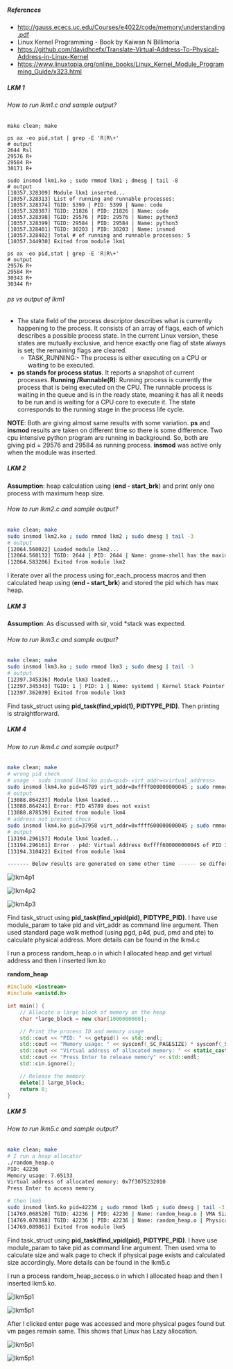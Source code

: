 ##### References

- http://gauss.ececs.uc.edu/Courses/e4022/code/memory/understanding.pdf
- Linux Kernel Programming - Book by Kaiwan N Billimoria
- https://github.com/davidhcefx/Translate-Virtual-Address-To-Physical-Address-in-Linux-Kernel
- https://www.linuxtopia.org/online_books/Linux_Kernel_Module_Programming_Guide/x323.html

##### LKM 1

###### How to run lkm1.c and sample output?

```shell
make clean; make

ps ax -eo pid,stat | grep -E 'R|R\+'
# output
2644 Rsl
29576 R+
29584 R+
30171 R+

sudo insmod lkm1.ko ; sudo rmmod lkm1 ; dmesg | tail -8
# output
[10357.328309] Module lkm1 inserted...
[10357.328313] List of running and runnable processes:
[10357.328374] TGID: 5399 | PID: 5399 | Name: code
[10357.328387] TGID: 21826 | PID: 21826 | Name: code
[10357.328398] TGID: 29576 | PID: 29576 | Name: python3
[10357.328399] TGID: 29584 | PID: 29584 | Name: python3
[10357.328401] TGID: 30203 | PID: 30203 | Name: insmod
[10357.328402] Total # of running and runnable processes: 5
[10357.344930] Exited from module lkm1

ps ax -eo pid,stat | grep -E 'R|R\+'
# output
29576 R+
29584 R+
30343 R+
30344 R+
```

###### ps vs output of lkm1

- The state field of the process descriptor describes what is currently happening to the process. It consists of an array of flags, each of which describes a possible process state. In the current Linux version, these states are mutually exclusive, and hence exactly one flag of state always is set; the remaining flags are cleared.
  - TASK_RUNNING:- The process is either executing on a CPU or waiting to be executed.
- **ps stands for process status**. It reports a snapshot of current processes. **Running /Runnable(R)**: Running process is currently the process that is being executed on the CPU. The runnable process is waiting in the queue and is in the ready state, meaning it has all it needs to be run and is waiting for a CPU core to execute it. The state corresponds to the running stage in the process life cycle.

**NOTE**: Both are giving almost same results with some variation. **ps** and **insmod** results are taken on different time so there is some difference. Two cpu intensive python program are running in background. So, both are giving pid = 29576 and 29584 as running process. **insmod** was active only when the module was inserted.

##### LKM 2

**Assumption**: heap calculation using (**end - start_brk**) and print only one process with maximum heap size.

###### How to run lkm2.c and sample output?

```bash
make clean; make
sudo insmod lkm2.ko ; sudo rmmod lkm2 ; sudo dmesg | tail -3
# output
[12064.560022] Loaded module lkm2...
[12064.560132] TGID: 2644 | PID: 2644 | Name: gnome-shell has the maximum heap memory: 137515008 bytes
[12064.583206] Exited from module lkm2
```

I iterate over all the process using for_each_process macros and then calculated heap using (**end - start_brk**) and stored the pid which has max heap.



##### LKM 3

**Assumption**: As discussed with sir, void *stack was expected.

###### How to run lkm3.c and sample output?

```bash
make clean; make
sudo insmod lkm3.ko ; sudo rmmod lkm3 ; sudo dmesg | tail -3
# output
[12397.345336] Module lkm3 loaded...
[12397.345343] TGID: 1 | PID: 1 | Name: systemd | Kernel Stack Pointer: 18446648331373019136 (0xffffa8ec400a8000) 
[12397.362039] Exited from module lkm3
```

Find task_struct using **pid_task(find_vpid(1), PIDTYPE_PID)**. Then printing is straightforward.



##### LKM 4

###### How to run lkm4.c and sample output?

```bash
make clean; make
# wrong pid check
# usage - sudo insmod lkm4.ko pid=<pid> virt_addr=<virtual_address>
sudo insmod lkm4.ko pid=45789 virt_addr=0xffff800000000045 ; sudo rmmod lkm4 ; sudo dmesg | tail -3
# output
[13088.864237] Module lkm4 loaded...
[13088.864241] Error: PID 45789 does not exist
[13088.878539] Exited from module lkm4 
# address not present check
sudo insmod lkm4.ko pid=37958 virt_addr=0xffff600000000045 ; sudo rmmod lkm4 ; sudo dmesg | tail -3
# output
[13194.296157] Module lkm4 loaded...
[13194.296161] Error - p4d: Virtual Address 0xffff600000000045 of PID 37958 is not present
[13194.310422] Exited from module lkm4

------- Below results are generated on some other time ------ so different time stamp ---------------------
```

![lkm4p1](/home/raja/Desktop/Spring-2023/CS695-2023/190050096-cs695-a2/image/lkm4p1.png)



![lkm4p2](/home/raja/Desktop/Spring-2023/CS695-2023/190050096-cs695-a2/image/lkm4p2.png)

![lkm4p3](/home/raja/Desktop/Spring-2023/CS695-2023/190050096-cs695-a2/image/lkm4p3.png)

Find task_struct using **pid_task(find_vpid(pid), PIDTYPE_PID)**. I have use module_param to take pid and virt_addr as command line argument. Then used standard page walk method (using pgd, p4d, pud, pmd and pte) to calculate physical address. More details can be found in the lkm4.c

I run a process random_heap.o in which I allocated heap and get virtual address and then I inserted lkm.ko

**random_heap**

```c++
#include <iostream>
#include <unistd.h>

int main() {
    // Allocate a large block of memory on the heap
    char *large_block = new char[1000000000];

    // Print the process ID and memory usage
    std::cout << "PID: " << getpid() << std::endl;
    std::cout << "Memory usage: " << sysconf(_SC_PAGESIZE) * sysconf(_SC_PHYS_PAGES) / (1024.0 * 1024.0 * 1024.0) << std::endl;
    std::cout << "Virtual address of allocated memory: " << static_cast<void*>(large_block) << std::endl;
    std::cout << "Press Enter to release memory" << std::endl;
    std::cin.ignore();

    // Release the memory
    delete[] large_block;
    return 0;
}

```



##### LKM 5

###### How to run lkm5.c and sample output?

```bash
make clean; make
# I run a heap allocator
./random_heap.o 
PID: 42236
Memory usage: 7.65133
Virtual address of allocated memory: 0x7f3075232010
Press Enter to access memory

# then lkm5
sudo insmod lkm5.ko pid=42236 ; sudo rmmod lkm5 ; sudo dmesg | tail -3
[14769.068520] TGID: 42236 | PID: 42236 | Name: random_heap.o | VMA Size: 1006194688 bytes | VM Pages : 245653 
[14769.070388] TGID: 42236 | PID: 42236 | Name: random_heap.o | Physical Size: 5730304 bytes | Physical Pages : 1399 
[14769.089861] Exited from module lkm5

```

Find task_struct using **pid_task(find_vpid(pid), PIDTYPE_PID)**. I have use module_param to take pid as command line argument. Then used vma to calculate size and walk page to check if physical page exists and calculated size accordingly. More details can be found in the lkm5.c

I run a process random_heap_access.o in which I allocated heap and then I inserted lkm5.ko. 

![lkm5p1](/home/raja/Desktop/Spring-2023/CS695-2023/190050096-cs695-a2/image/lkm5p1.png)

![lkm5p1](/home/raja/Desktop/Spring-2023/CS695-2023/190050096-cs695-a2/image/lkm5p3.png)

After I clicked enter page was accessed and more physical pages found but vm pages remain same. This shows that Linux has Lazy allocation.

![lkm5p1](/home/raja/Desktop/Spring-2023/CS695-2023/190050096-cs695-a2/image/lkm5p2.png)

![lkm5p1](/home/raja/Desktop/Spring-2023/CS695-2023/190050096-cs695-a2/image/lkm5p4.png)